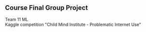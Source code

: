 ## Course Final Group Project   
Team 11 ML   
Kaggle competition "Child Mind Institute - Problematic Internet Use"
